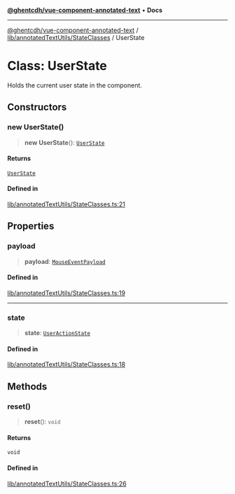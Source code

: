 [**@ghentcdh/vue-component-annotated-text**](../../../../README.md) • **Docs**

***

[@ghentcdh/vue-component-annotated-text](../../../../modules.md) / [lib/annotatedTextUtils/StateClasses](../README.md) / UserState

# Class: UserState

Holds the current user state in the component.

## Constructors

### new UserState()

> **new UserState**(): [`UserState`](UserState.md)

#### Returns

[`UserState`](UserState.md)

#### Defined in

[lib/annotatedTextUtils/StateClasses.ts:21](https://github.com/GhentCDH/vue_component_annotated_text/blob/5675fc54077a4297a03f45161e62f99e3d8b3eba/src/lib/annotatedTextUtils/StateClasses.ts#L21)

## Properties

### payload

> **payload**: [`MouseEventPayload`](../../../../types/Props/interfaces/MouseEventPayload.md)

#### Defined in

[lib/annotatedTextUtils/StateClasses.ts:19](https://github.com/GhentCDH/vue_component_annotated_text/blob/5675fc54077a4297a03f45161e62f99e3d8b3eba/src/lib/annotatedTextUtils/StateClasses.ts#L19)

***

### state

> **state**: [`UserActionState`](../enumerations/UserActionState.md)

#### Defined in

[lib/annotatedTextUtils/StateClasses.ts:18](https://github.com/GhentCDH/vue_component_annotated_text/blob/5675fc54077a4297a03f45161e62f99e3d8b3eba/src/lib/annotatedTextUtils/StateClasses.ts#L18)

## Methods

### reset()

> **reset**(): `void`

#### Returns

`void`

#### Defined in

[lib/annotatedTextUtils/StateClasses.ts:26](https://github.com/GhentCDH/vue_component_annotated_text/blob/5675fc54077a4297a03f45161e62f99e3d8b3eba/src/lib/annotatedTextUtils/StateClasses.ts#L26)
